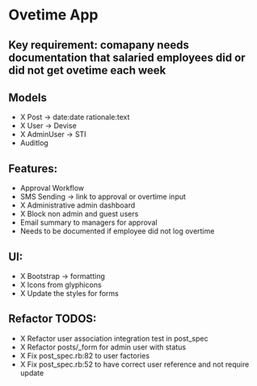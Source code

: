 # Ovetime App

## Key requirement: comapany needs documentation that salaried employees did or did not get ovetime each week

## Models
- X Post -> date:date rationale:text
- X User -> Devise
- X AdminUser -> STI
- Auditlog

## Features:
- Approval Workflow
- SMS Sending -> link to approval or overtime input
- X Administrative admin dashboard
- X Block non admin and guest users
- Email summary to managers for approval
- Needs to be documented if employee did not log overtime

## UI:
- X Bootstrap -> formatting
- X Icons from glyphicons
- X Update the styles for forms

## Refactor TODOS:
- X Refactor user association integration test in post_spec
- X Refactor posts/_form for admin user with status
- X Fix post_spec.rb:82 to user factories
- X Fix post_spec.rb:52 to have correct user reference and not require update